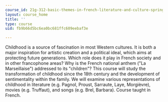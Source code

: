 ```yaml
---
course_id: 21g-312-basic-themes-in-french-literature-and-culture-spring-2011
layout: course_home
title: ''
type: course
uid: fb9b66d5bc6ea0bc681ffc609eebaf3e

---
```

Childhood is a source of fascination in most Western cultures. It is both a major inspiration for artistic creation and a political ideal, which aims at protecting future generations. Which role does it play in French society and in other francophone areas? Why is the French national anthem ("La Marseillaise") addressed to its "children"? This course will study the transformation of childhood since the 18th century and the development of sentimentality within the family. We will examine various representations of childhood in literature (e.g. Pagnol, Proust, Sarraute, Laye, Morgièvre), movies (e.g. Truffaut), and songs (e.g. Brel, Barbara). Course taught in French.
